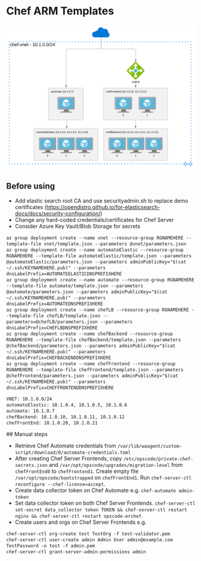 # Chef ARM Templates

![Overview](/images/overview.svg)

## Before using

* Add elastic search root CA and use securityadmin.sh to replace demo certificates (https://opendistro.github.io/for-elasticsearch-docs/docs/security-configuration/)
* Change any hard-coded credentials/certificates for Chef Server
* Consider Azure Key Vault/Blob Storage for secrets

```
az group deployment create --name vnet --resource-group RGNAMEHERE --template-file vnet/template.json --parameters @vnet/parameters.json
az group deployment create --name automateElastic --resource-group RGNAMEHERE --template-file automateElastic/template.json --parameters @automateElastic/parameters.json --parameters adminPublicKey="$(cat ~/.ssh/KEYNAMEHERE.pub)" --parameters dnsLabelPrefix=AUTOMATEELASTICDNSPREFIXHERE
az group deployment create --name automate --resource-group RGNAMEHERE --template-file automate/template.json --parameters @automate/parameters.json --parameters adminPublicKey="$(cat ~/.ssh/KEYNAMEHERE.pub)" --parameters dnsLabelPrefix=AUTOMATEDNSPREFIXHERE
az group deployment create --name chefLB --resource-group RGNAMEHERE --template-file chefLB/template.json --parameters=@chefLB/parameters.json --parameters dnsLabelPrefix=CHEFLBDNSPREFIXHERE
az group deployment create --name chefBackend --resource-group RGNAMEHERE --template-file chefBackend/template.json --parameters @chefBackend/parameters.json --parameters adminPublicKey="$(cat ~/.ssh/KEYNAMEHERE.pub)" --parameters dnsLabelPrefix=CHEFBACKENDDNSPREFIXHERE
az group deployment create --name chefFrontend --resource-group RGNAMEHERE --template-file chefFrontend/template.json --parameters @chefFrontend/parameters.json --parameters adminPublicKey="$(cat ~/.ssh/KEYNAMEHERE.pub)" --parameters dnsLabelPrefix=CHEFFRONTENDDNSPREFIXHERE
```

```
VNET: 10.1.0.0/24
automateElastic: 10.1.0.4, 10.1.0.5, 10.1.0.6
automate: 10.1.0.7
chefBackend: 10.1.0.10, 10.1.0.11, 10.1.0.12
chefFrontEnd: 10.1.0.20, 10.1.0.21
```

## Manual steps

* Retrieve Chef Automate credentials from `/var/lib/waagent/custom-script/download/0/automate-credentials.toml`
* After creating Chef Server Frontends, copy `/etc/opscode/private-chef-secrets.json` and `/var/opt/opscode/upgrades/migration-level` from `chefFrontEnd0` to `chefFrontend1`. Create empty file `/var/opt/opscode/bootstrapped` on `chefFrontEnd1`. Run `chef-server-ctl reconfigure --chef-license=accept`.
* Create data collector token on Chef Automate e.g. `chef-automate admin-token`
* Set data collector token on both Chef Server Frontends. `chef-server-ctl set-secret data_collector token TOKEN && chef-server-ctl restart nginx && chef-server-ctl restart opscode-erchef`.
* Create users and orgs on Chef Server Frontends e.g.
```
chef-server-ctl org-create test TestOrg -f test-validator.pem
chef-server-ctl user-create admin Admin User admin@example.com TestPassword -o test -f admin.pem
chef-server-ctl grant-server-admin-permissions admin
```
